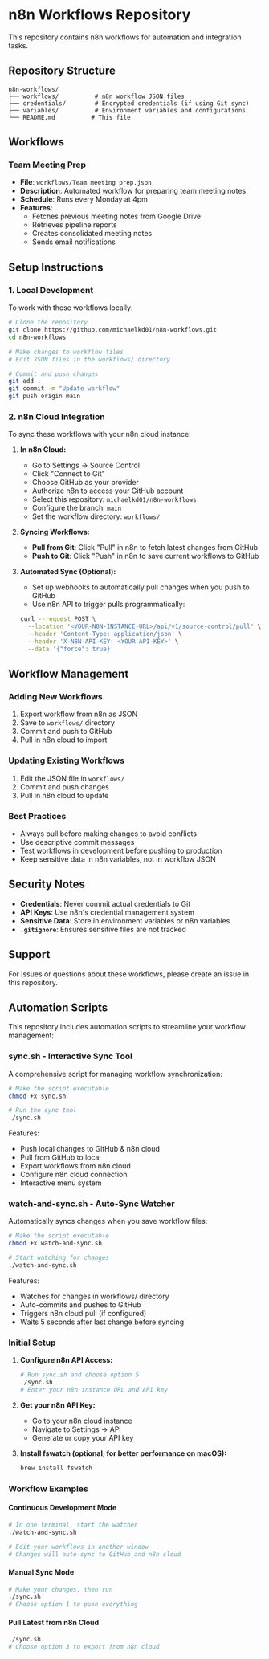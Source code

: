 # n8n Workflows Repository

This repository contains n8n workflows for automation and integration tasks.

## Repository Structure

```
n8n-workflows/
├── workflows/          # n8n workflow JSON files
├── credentials/        # Encrypted credentials (if using Git sync)
├── variables/          # Environment variables and configurations
└── README.md          # This file
```

## Workflows

### Team Meeting Prep
- **File**: `workflows/Team meeting prep.json`
- **Description**: Automated workflow for preparing team meeting notes
- **Schedule**: Runs every Monday at 4pm
- **Features**:
  - Fetches previous meeting notes from Google Drive
  - Retrieves pipeline reports
  - Creates consolidated meeting notes
  - Sends email notifications

## Setup Instructions

### 1. Local Development

To work with these workflows locally:

```bash
# Clone the repository
git clone https://github.com/michaelkd01/n8n-workflows.git
cd n8n-workflows

# Make changes to workflow files
# Edit JSON files in the workflows/ directory

# Commit and push changes
git add .
git commit -m "Update workflow"
git push origin main
```

### 2. n8n Cloud Integration

To sync these workflows with your n8n cloud instance:

1. **In n8n Cloud:**
   - Go to Settings → Source Control
   - Click "Connect to Git"
   - Choose GitHub as your provider
   - Authorize n8n to access your GitHub account
   - Select this repository: `michaelkd01/n8n-workflows`
   - Configure the branch: `main`
   - Set the workflow directory: `workflows/`

2. **Syncing Workflows:**
   - **Pull from Git**: Click "Pull" in n8n to fetch latest changes from GitHub
   - **Push to Git**: Click "Push" in n8n to save current workflows to GitHub

3. **Automated Sync (Optional):**
   - Set up webhooks to automatically pull changes when you push to GitHub
   - Use n8n API to trigger pulls programmatically:
   ```bash
   curl --request POST \
     --location '<YOUR-N8N-INSTANCE-URL>/api/v1/source-control/pull' \
     --header 'Content-Type: application/json' \
     --header 'X-N8N-API-KEY: <YOUR-API-KEY>' \
     --data '{"force": true}'
   ```

## Workflow Management

### Adding New Workflows
1. Export workflow from n8n as JSON
2. Save to `workflows/` directory
3. Commit and push to GitHub
4. Pull in n8n cloud to import

### Updating Existing Workflows
1. Edit the JSON file in `workflows/`
2. Commit and push changes
3. Pull in n8n cloud to update

### Best Practices
- Always pull before making changes to avoid conflicts
- Use descriptive commit messages
- Test workflows in development before pushing to production
- Keep sensitive data in n8n variables, not in workflow JSON

## Security Notes

- **Credentials**: Never commit actual credentials to Git
- **API Keys**: Use n8n's credential management system
- **Sensitive Data**: Store in environment variables or n8n variables
- **`.gitignore`**: Ensures sensitive files are not tracked

## Support

For issues or questions about these workflows, please create an issue in this repository.

## Automation Scripts

This repository includes automation scripts to streamline your workflow management:

### sync.sh - Interactive Sync Tool
A comprehensive script for managing workflow synchronization:

```bash
# Make the script executable
chmod +x sync.sh

# Run the sync tool
./sync.sh
```

Features:
- Push local changes to GitHub & n8n cloud
- Pull from GitHub to local
- Export workflows from n8n cloud
- Configure n8n cloud connection
- Interactive menu system

### watch-and-sync.sh - Auto-Sync Watcher
Automatically syncs changes when you save workflow files:

```bash
# Make the script executable
chmod +x watch-and-sync.sh

# Start watching for changes
./watch-and-sync.sh
```

Features:
- Watches for changes in workflows/ directory
- Auto-commits and pushes to GitHub
- Triggers n8n cloud pull (if configured)
- Waits 5 seconds after last change before syncing

### Initial Setup

1. **Configure n8n API Access:**
   ```bash
   # Run sync.sh and choose option 5
   ./sync.sh
   # Enter your n8n instance URL and API key
   ```

2. **Get your n8n API Key:**
   - Go to your n8n cloud instance
   - Navigate to Settings → API
   - Generate or copy your API key

3. **Install fswatch (optional, for better performance on macOS):**
   ```bash
   brew install fswatch
   ```

### Workflow Examples

#### Continuous Development Mode
```bash
# In one terminal, start the watcher
./watch-and-sync.sh

# Edit your workflows in another window
# Changes will auto-sync to GitHub and n8n cloud
```

#### Manual Sync Mode
```bash
# Make your changes, then run
./sync.sh
# Choose option 1 to push everything
```

#### Pull Latest from n8n Cloud
```bash
./sync.sh
# Choose option 3 to export from n8n cloud
```
